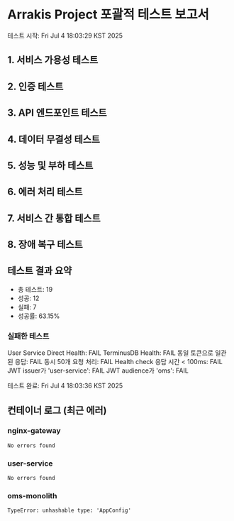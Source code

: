# Arrakis Project 포괄적 테스트 보고서

테스트 시작: Fri Jul  4 18:03:29 KST 2025

## 1. 서비스 가용성 테스트

## 2. 인증 테스트

## 3. API 엔드포인트 테스트

## 4. 데이터 무결성 테스트

## 5. 성능 및 부하 테스트

## 6. 에러 처리 테스트

## 7. 서비스 간 통합 테스트

## 8. 장애 복구 테스트

## 테스트 결과 요약

- 총 테스트: 19
- 성공: 12
- 실패: 7
- 성공률: 63.15%

### 실패한 테스트

User Service Direct Health: FAIL
TerminusDB Health: FAIL
동일 토큰으로 일관된 응답: FAIL
동시 50개 요청 처리: FAIL
Health check 응답 시간 < 100ms: FAIL
JWT issuer가 'user-service': FAIL
JWT audience가 'oms': FAIL


테스트 완료: Fri Jul  4 18:03:36 KST 2025
## 컨테이너 로그 (최근 에러)

### nginx-gateway
```
No errors found
```

### user-service
```
No errors found
```

### oms-monolith
```
TypeError: unhashable type: 'AppConfig'
```

